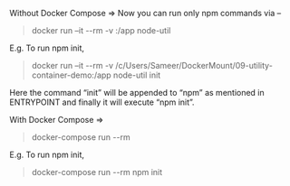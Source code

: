 Without Docker Compose =>
Now you can run only npm commands via –

> docker run –it --rm -v <localhost-path>:/app node-util <npm-command-name>

E.g. To run npm init,

> docker run –it --rm -v /c/Users/Sameer/DockerMount/09-utility-container-demo:/app node-util init

Here the command “init” will be appended to “npm” as mentioned in ENTRYPOINT and finally it will execute “npm init”.

With Docker Compose =>

> docker-compose run <service-name> --rm <command-name>

E.g. To run npm init,

> docker-compose run --rm npm init
